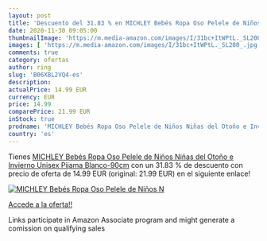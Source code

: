 ```yaml
---
layout: post
title: 'Descuento del 31.83 % en MICHLEY Bebés Ropa Oso Pelele de Niños N'
date: 2020-11-30 09:05:00
thumbnailImage: 'https://m.media-amazon.com/images/I/31bc+ItWPtL._SL200_.jpg'
images: [ 'https://m.media-amazon.com/images/I/31bc+ItWPtL._SL200_.jpg' ]
comments: true
category: ofertas
author: ring
slug: 'B06XBL2VQ4-es'
description:
actualPrice: 14.99 EUR
currency: EUR
price: 14.99
comparePrice: 21.99 EUR
inStock: true
prodname: 'MICHLEY Bebés Ropa Oso Pelele de Niños Niñas del Otoño e Invierno Unisex Pijama Blanco-90cm'
country: 'es'
---
```


Tienes [MICHLEY Bebés Ropa Oso Pelele de Niños Niñas del Otoño e Invierno Unisex Pijama Blanco-90cm](https://www.amazon.es/dp/B06XBL2VQ4/?tag=tolees-21) con un 31.83 % de descuento con precio de oferta de 14.99 EUR (original: 21.99 EUR) en el siguiente enlace!

[![MICHLEY Bebés Ropa Oso Pelele de Niños N](https://m.media-amazon.com/images/I/31bc+ItWPtL._SL200_.jpg)](https://www.amazon.es/dp/B06XBL2VQ4/?tag=tolees-21)

[Accede a la oferta!!](https://www.amazon.es/dp/B06XBL2VQ4/?tag=tolees-21)

Links participate in Amazon Associate program and might generate a comission on qualifying sales


